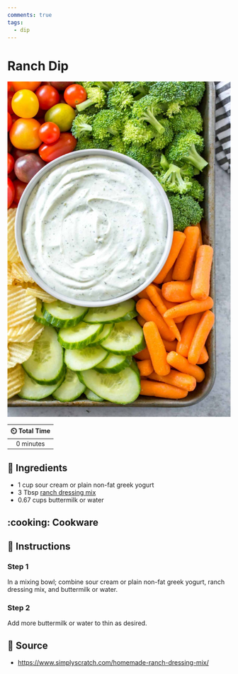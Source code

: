 ```yaml
---
comments: true
tags:
  - dip
---
```

# Ranch Dip

![Ranch Dip](../assets/images/ranch-dip.jpg)

| :timer_clock: Total Time |
|:-----------------------: |
| 0 minutes |

## :salt: Ingredients

- 1 cup sour cream or plain non-fat greek yogurt
- 3 Tbsp [ranch dressing mix][1]
- 0.67 cups buttermilk or water

## :cooking: Cookware

## :pencil: Instructions

### Step 1

In a mixing bowl; combine sour cream or plain non-fat greek yogurt, ranch dressing mix, and buttermilk or water.

### Step 2

Add more buttermilk or water to thin as desired.

## :link: Source

- <https://www.simplyscratch.com/homemade-ranch-dressing-mix/>

[1]: <../ingredients/ranch-dressing-mix.md>
